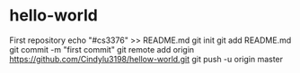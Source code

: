 # hello-world
First repository
echo "#cs3376" >> README.md
git init
git add README.md
git commit -m "first commit"
git remote add origin https://github.com/Cindylu3198/hellow-world.git
git push -u origin master
